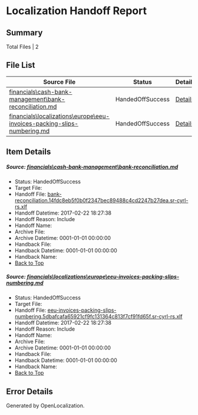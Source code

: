 # <a name='report-top'></a> Localization Handoff Report

## Summary
 Total Files | 2

## File List
 Source File | Status | Details 
 ----------- | ------ | ------- 
 [financials\cash-bank-management\bank-reconciliation.md](https://github.com/OpenLocalizationTestOrg/AX-Docs-Sandbox/blob/a4efe875c495e7747566a77ba62b0dad741b15c5/financials/cash-bank-management/bank-reconciliation.md) | HandedOffSuccess | [Details](#d6e321bee6aad874204c717ec3e13d83cb0307c92782)
 [financials\localizations\europe\eeu-invoices-packing-slips-numbering.md](https://github.com/OpenLocalizationTestOrg/AX-Docs-Sandbox/blob/b97d17ceabfd25c52c5f0c1e96a123bae6941c5a/financials/localizations/europe/eeu-invoices-packing-slips-numbering.md) | HandedOffSuccess | [Details](#15dc08eac8b25b53db0abd37b63960479977c0742944)

## Item Details
##### <a name='d6e321bee6aad874204c717ec3e13d83cb0307c92782'></a> Source: [financials\cash-bank-management\bank-reconciliation.md](https://github.com/OpenLocalizationTestOrg/AX-Docs-Sandbox/blob/a4efe875c495e7747566a77ba62b0dad741b15c5/financials/cash-bank-management/bank-reconciliation.md)
* Status: HandedOffSuccess
* Target File: 
* Handoff File: [bank-reconciliation.14fdc8eb5f0b0f2347bec89488c4cd2247b27dea.sr-cyrl-rs.xlf](https://github.com/OpenLocalizationTestOrg/AX-Docs-Sandbox.handoff/blob/bfbf33707aa7601015822a2085a5e55247290e1f/ol-handoff/OpenLocalizationTestOrg/AX-Docs-Sandbox.sr-cyrl-rs/master/basic/bank-reconciliation.14fdc8eb5f0b0f2347bec89488c4cd2247b27dea.sr-cyrl-rs.xlf)
* Handoff Datetime: 2017-02-22 18:27:38
* Handoff Reason: Include
* Handoff Name: 
* Archive File: 
* Archive Datetime: 0001-01-01 00:00:00
* Handback File: 
* Handback Datetime: 0001-01-01 00:00:00
* Handback Name: 
* [Back to Top](#report-top)

##### <a name='15dc08eac8b25b53db0abd37b63960479977c0742944'></a> Source: [financials\localizations\europe\eeu-invoices-packing-slips-numbering.md](https://github.com/OpenLocalizationTestOrg/AX-Docs-Sandbox/blob/b97d17ceabfd25c52c5f0c1e96a123bae6941c5a/financials/localizations/europe/eeu-invoices-packing-slips-numbering.md)
* Status: HandedOffSuccess
* Target File: 
* Handoff File: [eeu-invoices-packing-slips-numbering.5dbafcafa65921cf9fc131364c813f7cf91fd65f.sr-cyrl-rs.xlf](https://github.com/OpenLocalizationTestOrg/AX-Docs-Sandbox.handoff/blob/bfbf33707aa7601015822a2085a5e55247290e1f/ol-handoff/OpenLocalizationTestOrg/AX-Docs-Sandbox.sr-cyrl-rs/master/basic/eeu-invoices-packing-slips-numbering.5dbafcafa65921cf9fc131364c813f7cf91fd65f.sr-cyrl-rs.xlf)
* Handoff Datetime: 2017-02-22 18:27:38
* Handoff Reason: Include
* Handoff Name: 
* Archive File: 
* Archive Datetime: 0001-01-01 00:00:00
* Handback File: 
* Handback Datetime: 0001-01-01 00:00:00
* Handback Name: 
* [Back to Top](#report-top)


## Error Details

Generated by OpenLocalization.
